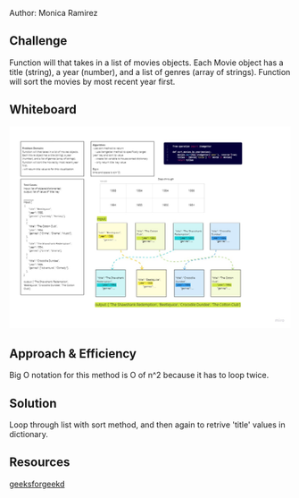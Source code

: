 
Author: Monica Ramirez

## Challenge
Function will that takes in a list of movies objects.
Each Movie object has a title (string), a year (number), and a list of genres (array of strings). Function will sort the movies by most recent year first.

## Whiteboard

![](sortvalue.jpg)

## Approach & Efficiency

Big O notation for this method is O of n^2 because it has to loop twice. 

## Solution

Loop through list with sort method, and then again to retrive 'title' values in dictionary.

## Resources
[geeksforgeekd](https://www.geeksforgeeks.org/)


